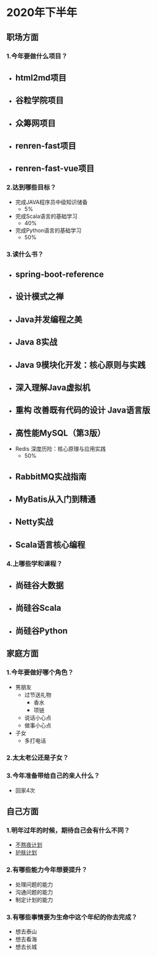 # 2020年下半年

## 职场方面
### 1.今年要做什么项目？

- html2md项目
  - 
- 谷粒学院项目
  - 
- 众筹网项目
  - 
- renren-fast项目
  - 
- renren-fast-vue项目
  - 

### 2.达到哪些目标？

- 完成JAVA程序员中级知识储备
  - 5%
- 完成Scala语言的基础学习
  - 40%
- 完成Python语言的基础学习
  - 50%

### 3.读什么书？

- spring-boot-reference
  - 
- 设计模式之禅
  - 
- Java并发编程之美
  - 
- Java 8实战
  - 
- Java 9模块化开发：核心原则与实践
  - 
- 深入理解Java虚拟机
  - 
- 重构 改善既有代码的设计 Java语言版
  - 
- 高性能MySQL（第3版）
  - 
- Redis 深度历险：核心原理与应用实践
  - 50%
- RabbitMQ实战指南
  - 
- MyBatis从入门到精通
  - 
- Netty实战
  - 
- Scala语言核心编程
  - 

### 4.上哪些学和课程？

- 尚硅谷大数据
  - 
- 尚硅谷Scala
  - 
- 尚硅谷Python
  - 

## 家庭方面
### 1.今年要做好哪个角色？

- 男朋友
  - 过节送礼物
    - 香水
    - 项链
  - 说话小心点
  - 做事小心点
- 子女
  - 多打电话

### 2.太太老公还是子女？
### 3.今年准备带给自己的亲人什么？

- 回家4次

## 自己方面
### 1.明年过年的时候，期待自己会有什么不同？

- [不熬夜计划](./不熬夜计划.md)
- [护肤计划](./护肤计划.md)

### 2.有哪些能力今年想要提升？

- 处理问题的能力
- 沟通问题的能力
- 制定计划的能力

### 3.有哪些事情要为生命中这个年纪的你去完成？

- 想去泰山
- 想去看海
- 想去长城
